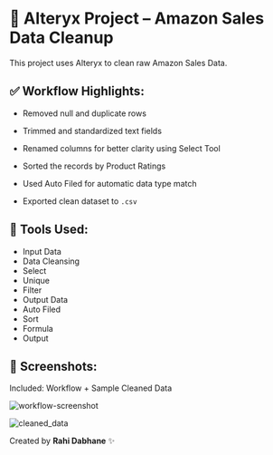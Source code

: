 # 🧼 Alteryx Project – Amazon Sales Data Cleanup

This project uses Alteryx to clean raw Amazon Sales Data.

## ✅ Workflow Highlights:
- Removed null and duplicate rows
- Trimmed and standardized text fields
- Renamed columns for better clarity using Select Tool
- Sorted the records by Product Ratings
- Used Auto Filed for automatic data type match
 
- Exported clean dataset to `.csv`

## 🔧 Tools Used:
- Input Data
- Data Cleansing
- Select
- Unique
- Filter
- Output Data
- Auto Filed
- Sort
- Formula
- Output

## 📸 Screenshots:
Included: Workflow + Sample Cleaned Data


![workflow-screenshot](https://github.com/user-attachments/assets/e1e19cc7-873e-42a8-b2fa-1bfd832678d7)

![cleaned_data](https://github.com/user-attachments/assets/fc43d9ca-f774-4e79-bbe1-50fd8edffbf2)

Created by **Rahi Dabhane** ✨
